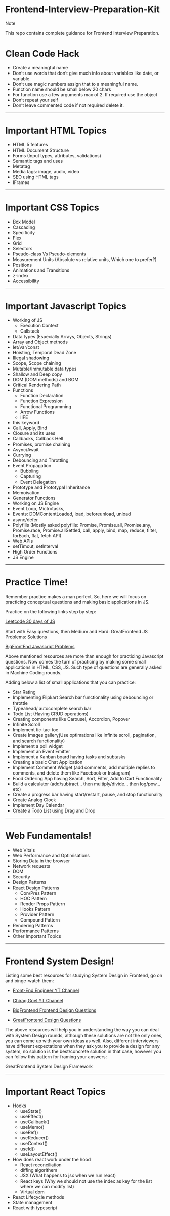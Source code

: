 # Frontend-Interview-Preparation-Kit
>[!NOTE]
>This repo contains complete guidance for Frontend Interview Preparation.


# Clean Code Hack
- Create a meaningful name
- Don’t use words that don’t give much info about variables like date, or variable.
- Don’t use magic numbers assign that to a meaningful name.
- Function name should be small below 20 chars
- For function use a few arguments max of 2. If required use the object
- Don’t repeat your self
- Don’t leave commented code if not required delete it. 
___


# Important HTML Topics
- HTML 5 features
- HTML Document Structure
- Forms (Input types, attributes, validations)
- Semantic tags and uses
- Metatag
- Media tags: image, audio, video
- SEO using HTML tags
- IFrames
---

# Important CSS Topics
- Box Model
- Cascading
- Specificity
- Flex
- Grid
- Selectors
- Pseudo-class Vs Pseudo-elements
- Measurement Units (Absolute vs relative units, Which one to prefer?)
- Positions
- Animations and Transitions
- z-index
- Accessibility
---

# Important Javascript Topics
- Working of JS
  - Execution Context
  - Callstack
- Data types (Especially Arrays, Objects, Strings)
- Array and Object methods
- let/var/const
- Hoisting, Temporal Dead Zone
- Illegal shadowing
- Scope, Scope chaining
- Mutable/Immutable data types
- Shallow and Deep copy
- DOM (DOM methods) and BOM
- Critical Rendering Path
- Functions
  - Function Declaration
  - Function Expression
  - Functional Programming
  - Arrow Functions
  - IIFE
- this keyword
- Call, Apply, Bind
- Closure and its uses
- Callbacks, Callback Hell
- Promises, promise chaining
- Async/Await
- Currying
- Debouncing and Throttling
- Event Propagation
  - Bubbling
  - Capturing
  - Event Delegation
- Prototype and Prototypal Inheritance
- Memoisation
- Generator Functions
- Working on JS Engine
- Event Loop, Mictrotasks,
- Events: DOMContentLoaded, load, beforeunload, unload
- async/defer
- Polyfills (Mostly asked polyfills: Promise, Promise.all, Promise.any, Promise.race, Promise.allSettled, call, apply, bind, map, reduce, filter, forEach, flat, fetch API)
- Web APIs
- setTimout, setInterval
- High Order Functions
- JS Engine
___

# Practice Time!
Remember practice makes a man perfect. So, here we will focus on practicing conceptual questions and making basic applications in JS.

Practice on the following links step by step:

<p><a href='https://leetcode.com/studyplan/30-days-of-javascript/'>Leetcode 30 days of JS</a></p>
<p>Start with Easy questions, then Medium and Hard: GreatFrontend JS Problems: Solutions</p>
<p><a href='https://bigfrontend.dev/'>BigFrontEnd Javascript Problems</a></p>
  
Above mentioned resources are more than enough for practicing Javascript questions. Now comes the turn of practicing by making some small applications in HTML, CSS, JS. Such type of questions are generally asked in Machine Coding rounds.

Adding below a list of small applications that you can practice:

- Star Rating
- Implementing Flipkart Search bar functionality using debouncing or throttle
- Typeahead/ autocomplete search bar
- Todo List (Having CRUD operations)
- Creating components like Carousel, Accordion, Popover
- Infinite Scroll
- Implement tic-tac-toe
- Create Images gallery(Use optimations like infinite scroll, pagination, and search functionality)
- Implement a poll widget
- Implement an Event Emitter
- Implement a Kanban board having tasks and subtasks
- Creating a basic Chat Application
- Implement Comment Widget (add comments, add multiple replies to comments, and delete them like Facebook or Instagram)
- Food Ordering App having Search, Sort, Filter, Add to Cart Functionality
- Build a calculator (add/subtract... then multiply/divide... then log/pow... etc)
- Create a progress bar having start/restart, pause, and stop functionality
- Create Analog Clock
- Implement Day Calendar
- Create a Todo List using Drag and Drop
___

# Web Fundamentals!

- Web Vitals
- Web Performance and Optimisations
- Storing Data in the browser
- Network requests
- DOM
- Security
- Design Patterns
- React Design Patterns
  - Con/Pres Pattern
  - HOC Pattern
  - Render Props Pattern
  - Hooks Pattern
  - Provider Pattern
  - Compound Pattern   
- Rendering Patterns
- Performance Patterns
- Other Important Topics
___


# Frontend System Design!

Listing some best resources for studying System Design in Frontend, go on and binge-watch them:

- <p><a href="https://www.youtube.com/watch?v=5vyKhm2NTfw&list=PLI9W87-Dqn7j_x6QtR6sUjycJR7nQLBqT">Front-End Engineer YT Channel</a></p> 
- <p><a href='https://www.youtube.com/watch?v=sV_4pOGosnU&list=PL4CFloQ4GGWICE0Tz6iXKfN3XWkXRlboU'>Chirag Goel YT Channel</a></p>
- <p><a href='https://bigfrontend.dev/design'> BigFrontend Frontend Design Questions</a></p>
- <p><a href="https://www.greatfrontend.com/system-design">GreatFrontend Design Questions</a></p> 

The above resources will help you in understanding the way you can deal with System Design rounds, although these solutions are not the only ones, you can come up with your own ideas as well. Also, different interviewers have different expectations when they ask you to provide a design for any system, no solution is the best/concrete solution in that case, however you can follow this pattern for framing your answers:

GreatFrontend System Design Framework

---

# Important React Topics

- Hooks
  - useState()
  - useEffect()
  - useCallback()
  - useMemo()
  - useRef()
  - useReducer()
  - useContext()
  - useId()
  - useLayoutEffect()
- How does react work under the hood
  - React reconciliation
  - diffing algorithem
  - JSX (What happens to jsx when we run react)
  - React keys (Why we should not use the index as key for the list where we can modify list)
  - Virtual dom
 - React Lifecycle methods
 - State management
 - React with typescript
    



